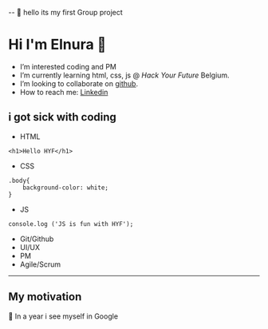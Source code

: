 -- 🌱 hello its my first Group project

# Hi I'm Elnura 👋

- I’m interested coding and PM
- I’m currently learning html, css, js @ _Hack Your Future_ Belgium.
- I’m looking to collaborate on [github](https://github.com/Elya88).
- How to reach me: [Linkedin](https://www.linkedin.com/feed/)

## i got sick with coding

- HTML

```
<h1>Hello HYF</h1>
```

- CSS

```
.body{
    background-color: white;
}
```

- JS

```
console.log ('JS is fun with HYF');
```

- Git/Github
- UI/UX
- PM
- Agile/Scrum

---

## My motivation

🌱 In a year i see myself in Google
